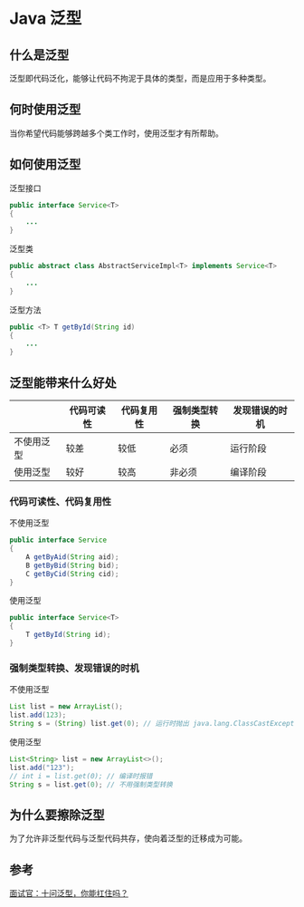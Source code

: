 # Java 泛型

## 什么是泛型
泛型即代码泛化，能够让代码不拘泥于具体的类型，而是应用于多种类型。

## 何时使用泛型
当你希望代码能够跨越多个类工作时，使用泛型才有所帮助。

## 如何使用泛型
泛型接口
```java
public interface Service<T>
{
    ...
}
```

泛型类
```java
public abstract class AbstractServiceImpl<T> implements Service<T>
{
    ...
}
```

泛型方法
```java
public <T> T getById(String id)
{
    ...
}
```

## 泛型能带来什么好处

||代码可读性|代码复用性|强制类型转换|发现错误的时机|
|---|---|---|---|---|
|不使用泛型|较差|较低|必须|运行阶段|
|使用泛型|较好|较高|非必须|编译阶段|

### 代码可读性、代码复用性
不使用泛型
```java
public interface Service
{
    A getByAid(String aid);
    B getByBid(String bid);
    C getByCid(String cid);
}
```

使用泛型
```java
public interface Service<T>
{
    T getById(String id);
}
```

### 强制类型转换、发现错误的时机
不使用泛型
```java
List list = new ArrayList();
list.add(123);
String s = (String) list.get(0); // 运行时抛出 java.lang.ClassCastException 异常
```

使用泛型
```java
List<String> list = new ArrayList<>();
list.add("123");
// int i = list.get(0); // 编译时报错
String s = list.get(0); // 不用强制类型转换
```

## 为什么要擦除泛型
为了允许非泛型代码与泛型代码共存，使向着泛型的迁移成为可能。

## 参考
[面试官：十问泛型，你能扛住吗？](https://mp.weixin.qq.com/s/4XCXIvT1EfFeB5y4agbNEw)  
